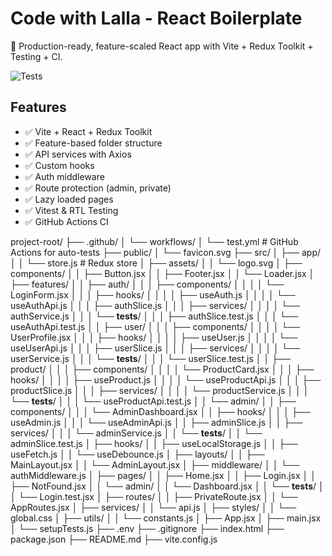 # Code with Lalla - React Boilerplate

🚀 Production-ready, feature-scaled React app with Vite + Redux Toolkit + Testing + CI.

![Tests](https://github.com/codewithlalla/my-app/actions/workflows/test.yml/badge.svg)

## Features

- ✅ Vite + React + Redux Toolkit
- ✅ Feature-based folder structure
- ✅ API services with Axios
- ✅ Custom hooks
- ✅ Auth middleware
- ✅ Route protection (admin, private)
- ✅ Lazy loaded pages
- ✅ Vitest & RTL Testing
- ✅ GitHub Actions CI

project-root/
├── .github/
│   └── workflows/
│       └── test.yml                # GitHub Actions for auto-tests
├── public/
│   └── favicon.svg
├── src/
│   ├── app/
│   │   └── store.js                # Redux store
│   ├── assets/
│   │   └── logo.svg
│   ├── components/
│   │   ├── Button.jsx
│   │   ├── Footer.jsx
│   │   └── Loader.jsx
│   ├── features/
│   │   ├── auth/
│   │   │   ├── components/
│   │   │   │   └── LoginForm.jsx
│   │   │   ├── hooks/
│   │   │   │   ├── useAuth.js
│   │   │   │   └── useAuthApi.js
│   │   │   ├── authSlice.js
│   │   │   ├── services/
│   │   │   │   └── authService.js
│   │   │   └── __tests__/
│   │   │       ├── authSlice.test.js
│   │   │       └── useAuthApi.test.js
│   │   ├── user/
│   │   │   ├── components/
│   │   │   │   └── UserProfile.jsx
│   │   │   ├── hooks/
│   │   │   │   ├── useUser.js
│   │   │   │   └── useUserApi.js
│   │   │   ├── userSlice.js
│   │   │   ├── services/
│   │   │   │   └── userService.js
│   │   │   └── __tests__/
│   │   │       └── userSlice.test.js
│   │   ├── product/
│   │   │   ├── components/
│   │   │   │   └── ProductCard.jsx
│   │   │   ├── hooks/
│   │   │   │   ├── useProduct.js
│   │   │   │   └── useProductApi.js
│   │   │   ├── productSlice.js
│   │   │   ├── services/
│   │   │   │   └── productService.js
│   │   │   └── __tests__/
│   │   │       └── useProductApi.test.js
│   │   └── admin/
│   │       ├── components/
│   │       │   └── AdminDashboard.jsx
│   │       ├── hooks/
│   │       │   ├── useAdmin.js
│   │       │   └── useAdminApi.js
│   │       ├── adminSlice.js
│   │       ├── services/
│   │       │   └── adminService.js
│   │       └── __tests__/
│   │           └── adminSlice.test.js
│   ├── hooks/
│   │   ├── useLocalStorage.js
│   │   ├── useFetch.js
│   │   └── useDebounce.js
│   ├── layouts/
│   │   ├── MainLayout.jsx
│   │   └── AdminLayout.jsx
│   ├── middleware/
│   │   └── authMiddleware.js
│   ├── pages/
│   │   ├── Home.jsx
│   │   ├── Login.jsx
│   │   ├── NotFound.jsx
│   │   └── admin/
│   │       └── Dashboard.jsx
│   │   └── __tests__/
│   │       └── Login.test.jsx
│   ├── routes/
│   │   ├── PrivateRoute.jsx
│   │   └── AppRoutes.jsx
│   ├── services/
│   │   └── api.js
│   ├── styles/
│   │   └── global.css
│   ├── utils/
│   │   └── constants.js
│   ├── App.jsx
│   ├── main.jsx
│   └── setupTests.js
├── .env
├── .gitignore
├── index.html
├── package.json
├── README.md
├── vite.config.js


